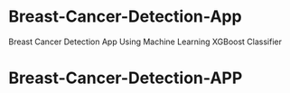 # Breast-Cancer-Detection-App
 Breast Cancer Detection App Using Machine Learning XGBoost Classifier
# Breast-Cancer-Detection-APP
